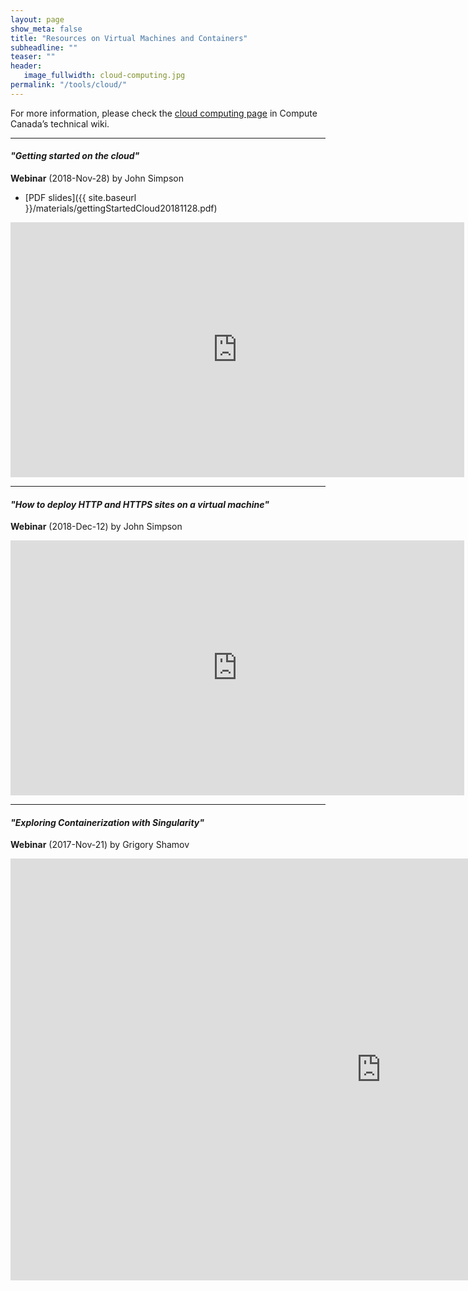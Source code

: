 ```yaml
---
layout: page
show_meta: false
title: "Resources on Virtual Machines and Containers"
subheadline: ""
teaser: ""
header:
   image_fullwidth: cloud-computing.jpg
permalink: "/tools/cloud/"
---
```


<!-- 1. Open `_config.yml` and work it through, it's well documented -->
<!-- 1. [Read the documentation][1] to check out all features of *Feeling Responsive*. -->
<!--  [1]: {{ site.url }}{{ site.baseurl }}/documentation/ -->

For more information, please check the [cloud computing page](https://docs.computecanada.ca/wiki/Cloud)
in Compute Canada&#8217;s technical wiki.

---

#### *"Getting started on the cloud"*

**Webinar** (2018-Nov-28) by John Simpson

* [PDF slides]({{ site.baseurl }}/materials/gettingStartedCloud20181128.pdf)

<div class="flex-video">
	<iframe width="726" height="408" src="https://www.youtube.com/embed/dzrzjpXPC6M" frameborder="0"
	allow="accelerometer; autoplay; encrypted-media; gyroscope; picture-in-picture"
	allowfullscreen></iframe>
</div>

---

#### *"How to deploy HTTP and HTTPS sites on a virtual machine"*

**Webinar** (2018-Dec-12) by John Simpson

<div class="flex-video">
	<iframe width="726" height="408" src="https://www.youtube.com/embed/_hn_pVHGx8o" frameborder="0"
	allow="accelerometer; autoplay; encrypted-media; gyroscope; picture-in-picture"
	allowfullscreen></iframe>
</div>

---

#### *"Exploring Containerization with Singularity"*

**Webinar** (2017-Nov-21) by Grigory Shamov

<div class="flex-video">
	<iframe width="1185" height="675" src="https://www.youtube.com/embed/a2Yh0t1Azd0" frameborder="0"
	allow="accelerometer; autoplay; encrypted-media; gyroscope; picture-in-picture"
	allowfullscreen></iframe>
</div>

<!-- &nbsp; -->
